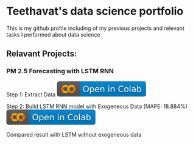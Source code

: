 # Teethavat's data science portfolio

This is my github profile including of my previous projects and relevant tasks I performed about data science

## Relavant Projects:

### PM 2.5 Forecasting with LSTM RNN

Step 1: Extract Data [![Open In Colab](https://github.com/Teethavattcp/teethavat_data_sci_port/blob/main/img/colab-badge.svg)](https://colab.research.google.com/drive/1zLPFnpIX3Hk1bdTPUKAtQ0Z4AJTXpfpH?usp=sharing)

Step 2: Build LSTM RNN model with Exogeneous Data (MAPE: 18.884%) [![Open In Colab](https://github.com/Teethavattcp/teethavat_data_sci_port/blob/main/img/colab-badge.svg)](https://colab.research.google.com/drive/1lg2AJyZOjypWqPZS9s2pAIJ6gtUiEstE?usp=sharing)

Compared result with LSTM without exogeneous data

